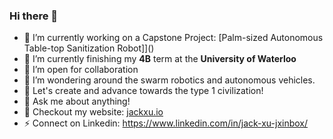 ### Hi there 👋

<!--
**JXproject/JXproject** is a ✨ _special_ ✨ repository because its `README.md` (this file) appears on your GitHub profile.

Here are some ideas to get you started:
-->
- 🔭 I’m currently working on a Capstone Project: [Palm-sized Autonomous Table-top Sanitization Robot]]()
- 🌱 I’m currently finishing my **4B** term at the **University of Waterloo**
- 👯 I’m open for collaboration
- 🤔 I’m wondering around the swarm robotics and autonomous vehicles. 
- 👻 Let's create and advance towards the type 1 civilization!
- 💬 Ask me about anything!
- 🧩 Checkout my  website:  [jackxu.io](https://jackxu.io)
- ⚡  Connect on Linkedin: https://www.linkedin.com/in/jack-xu-jxinbox/ 

